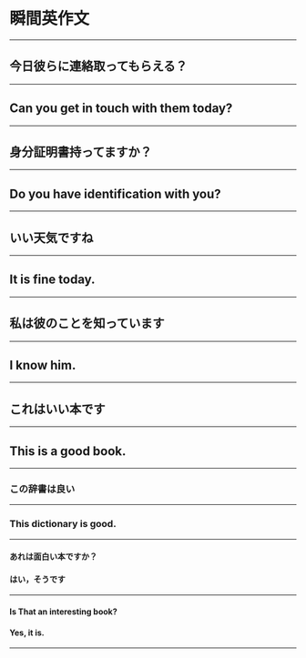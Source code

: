 # 瞬間英作文
---
## 今日彼らに連絡取ってもらえる？
---
## Can you get in touch with them today?
---
## 身分証明書持ってますか？
---
## Do you have identification with you?
---
## いい天気ですね
---
## It is fine today.
---
## 私は彼のことを知っています
---
## I know him.
***
## これはいい本です
---
## This is a good book.
***
### この辞書は良い
---
### This dictionary is good. 
***
#### あれは面白い本ですか？
#### はい，そうです
---
#### Is That an interesting book?
#### Yes, it is.
***

